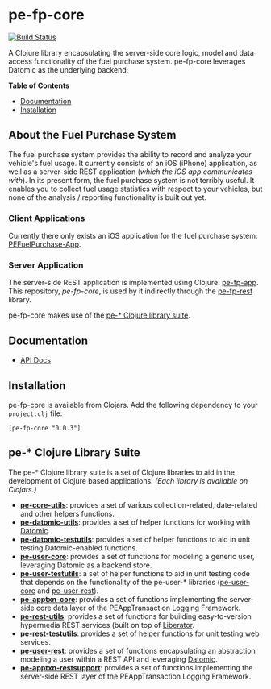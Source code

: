 # pe-fp-core

[![Build Status](https://travis-ci.org/evanspa/pe-fp-core.svg)](https://travis-ci.org/evanspa/pe-fp-core)

A Clojure library encapsulating the server-side core logic, model and data access functionality of the fuel purchase system.  pe-fp-core leverages Datomic as the underlying backend.

<!-- START doctoc generated TOC please keep comment here to allow auto update -->
<!-- DON'T EDIT THIS SECTION, INSTEAD RE-RUN doctoc TO UPDATE -->
**Table of Contents**

- [Documentation](#documentation)
- [Installation](#installation)

<!-- END doctoc generated TOC please keep comment here to allow auto update -->

## About the Fuel Purchase System

The fuel purchase system provides the ability to record and analyze your vehicle's fuel usage.  It currently consists of an iOS (iPhone) application, as well as a server-side REST application (*which the iOS app communicates with*).  In its present form, the fuel purchase system is not terribly useful.  It enables you to collect fuel usage statistics with respect to your vehicles, but none of the analysis / reporting functionality is built out yet.  

### Client Applications

Currently there only exists an iOS application for the fuel purchase system: [PEFuelPurchase-App](https://github.com/evanspa/PEFuelPurchase-App).

### Server Application

The server-side REST application is implemented using Clojure: [pe-fp-app](https://github.com/evanspa/pe-fp-app).  This repository, *pe-fp-core*, is used by it indirectly through the [pe-fp-rest](https://github.com/evanspa/pe-fp-rest) library.

pe-fp-core makes use of the [pe-* Clojure library suite](#pe--clojure-library-suite).

## Documentation

* [API Docs](http://evanspa.github.com/pe-fp-core)

## Installation

pe-fp-core is available from Clojars.  Add the following dependency to your
`project.clj` file:

```
[pe-fp-core "0.0.3"]
```

## pe-* Clojure Library Suite
The pe-* Clojure library suite is a set of Clojure libraries to aid in the
development of Clojure based applications.
*(Each library is available on Clojars.)*
+ **[pe-core-utils](https://github.com/evanspa/pe-core-utils)**: provides a set
  of various collection-related, date-related and other helpers functions.
+ **[pe-datomic-utils](https://github.com/evanspa/pe-datomic-utils)**: provides
  a set of helper functions for working with [Datomic](https://www.datomic.com).
+ **[pe-datomic-testutils](https://github.com/evanspa/pe-datomic-testutils)**: provides
  a set of helper functions to aid in unit testing Datomic-enabled functions.
+ **[pe-user-core](https://github.com/evanspa/pe-user-core)**: provides
  a set of functions for modeling a generic user, leveraging Datomic as a
  backend store.
+ **[pe-user-testutils](https://github.com/evanspa/pe-user-testutils)**: a set of helper functions to aid in unit testing
code that depends on the functionality of the pe-user-* libraries
([pe-user-core](https://github.com/evanspa/pe-user-core) and [pe-user-rest](https://github.com/evanspa/pe-user-rest)).
+ **[pe-apptxn-core](https://github.com/evanspa/pe-apptxn-core)**: provides a
  set of functions implementing the server-side core data layer of the
  PEAppTransaction Logging Framework.
+ **[pe-rest-utils](https://github.com/evanspa/pe-rest-utils)**: provides a set
  of functions for building easy-to-version hypermedia REST services (built on
  top of [Liberator](http://clojure-liberator.github.io/liberator/).
+ **[pe-rest-testutils](https://github.com/evanspa/pe-rest-testutils)**: provides
  a set of helper functions for unit testing web services.
+ **[pe-user-rest](https://github.com/evanspa/pe-user-rest)**: provides a set of
  functions encapsulating an abstraction modeling a user within a REST API
  and leveraging [Datomic](http://www.datomic.com).
+ **[pe-apptxn-restsupport](https://github.com/evanspa/pe-apptxn-restsupport)**:
  provides a set of functions implementing the server-side REST layer of the
  PEAppTransaction Logging Framework.
